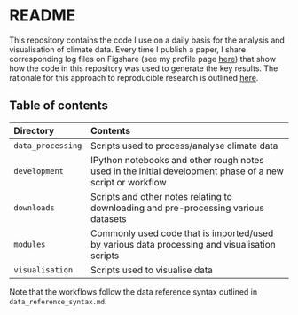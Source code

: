 # README

This repository contains the code I use on a daily basis
for the analysis and visualisation of climate data.
Every time I publish a paper,
I share corresponding log files on Figshare (see my profile page
[here](http://figshare.com/authors/Damien_Irving/726490))
that show how the code in this repository was used to generate the key results.
The rationale for this approach to reproducible research is outlined
[here](http://journals.ametsoc.org/doi/abs/10.1175/BAMS-D-15-00010.1).

## Table of contents

| Directory | Contents |
| :-------- | :------- |
| `data_processing` | Scripts used to process/analyse climate data |
| `development` | IPython notebooks and other rough notes used in the initial development phase of a new script or workflow |
| `downloads` | Scripts and other notes relating to downloading and pre-processing various datasets |
| `modules` | Commonly used code that is imported/used by various data processing and visualisation scripts |
| `visualisation` | Scripts used to visualise data |
 
 Note that the workflows follow the data reference syntax outlined in `data_reference_syntax.md`.
